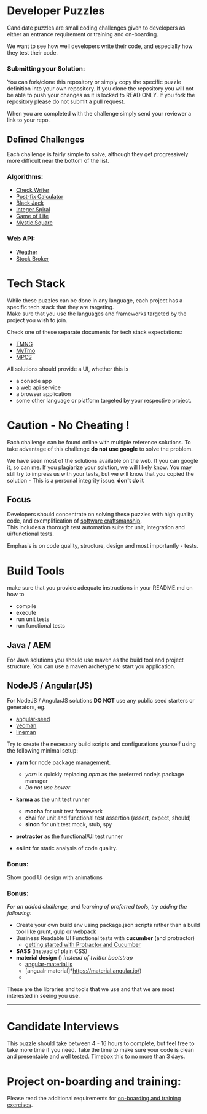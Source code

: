# Developer Puzzles

Candidate puzzles are small coding challenges given to developers as either an entrance requirement or training and on-boarding.

We want to see how well developers write their code, and especially how they test their code.



### Submitting your Solution:

You can fork/clone this repository or simply copy the specific puzzle definition into your own repository.
If you clone the repository you will not be able to push your changes as it is locked to READ ONLY.
If you fork the repository please do not submit a pull request.

When you are completed with the challenge simply send your reviewer a link to your repo.



## Defined Challenges

Each challenge is fairly simple to solve, although they get progressively more difficult near the bottom of the list.

### Algorithms:

- [Check Writer](puzzles/algorithms/english-check-writer.md)
- [Post-fix Calculator](puzzles/algorithms/postfix-calculator.md)
- [Black Jack](puzzles/algorithms/black-jack.md)
- [Integer Spiral](puzzles/algorithms/integer-spiral.md)
- [Game of Life](puzzles/algorithms/game-of-life.md)
- [Mystic Square](puzzles/algorithms/mystic-square.md)

### Web API:

- [Weather](puzzles/web-api/weather-man.md)
- [Stock Broker](puzzles/web-api/stock-broker.md)

# Tech Stack

While these puzzles can be done in any language, each project has a specific tech stack that they are targeting.  
Make sure that you use the languages and frameworks targeted by the project you wish to join.

Check one of these separate documents for tech stack expectations:

- [TMNG](TMNG.md)
- [MyTmo](MyTmo.md)
- [MPCS](MPCS.md)


All solutions should provide a UI, whether this is

- a console app
- a web api service
- a browser application
- some other language or platform targeted by your respective project.




# Caution - No Cheating !

Each challenge can be found online with multiple reference solutions.
To take advantage of this challenge **do not use google** to solve the problem.

We have seen most of the solutions available on the web.  If you can google it, so can me.
If you plagiarize your solution, we will likely know.  You may still try to impress us with your tests,
but we will know that you copied the solution -
This is a personal integrity issue.
**don't do it**



## Focus

Developers should concentrate on solving these puzzles with high quality code,
and exemplification of [software craftsmanship](https://en.wikipedia.org/wiki/Software_craftsmanship).  
This includes a thorough test automation suite for unit, integration and ui/functional tests.

Emphasis is on code quality, structure, design and most importantly - tests.



# Build Tools

make sure that you provide adequate instructions in your README.md on how to

- compile
- execute
- run unit tests
- run functional tests


## Java / AEM

For Java solutions you should use maven as the build tool and project structure.
You can use a maven archetype to start you application.


## NodeJS / Angular(JS)

For NodeJS / AngularJS solutions **DO NOT** use any public seed starters or generators,
eg.

- [angular-seed](https://github.com/angular/angular-seed)
- [yeoman](http://yeoman.io/)
- [lineman](http://www.linemanjs.com/)


Try to create the necessary build scripts and configurations yourself using the following minimal setup:

- **yarn** for node package management.
    - _yarn_ is quickly replacing _npm_ as the preferred nodejs package manager
    - *Do not use bower*.

- **karma** as the unit test runner
    - **mocha** for unit test framework
    - **chai** for unit and functional test assertion (assert, expect, should)
    - **sinon** for unit test mock, stub, spy

- **protractor** as the functional/UI test runner

- **eslint** for static analysis of code quality.


### Bonus:

Show good UI design with animations

### Bonus:

_For an added challenge, and learning of preferred tools, try adding the following:_

- Create your own build env using package.json scripts rather than a build tool like grunt, gulp or webpack
- Business Readable UI Functional tests with **cucumber** (and protractor)
    - [getting started with Protractor and Cucumber](https://semaphoreci.com/community/tutorials/getting-started-with-protractor-and-cucumber)
- **SASS** (instead of plain CSS)
- **material design** () *instead of twitter bootstrap*
    - [angular-material js](https://material.angularjs.org/latest/)
    - [angualr material]*https://material.angular.io/)
    - 
These are the libraries and tools that we use and that we are most interested in seeing you use.


---



# Candidate Interviews

This puzzle should take between 4 - 16 hours to complete, but feel free to take more time if you need.
Take the time to make sure your code is clean and presentable and well tested.  Timebox this to no more than 3 days.


# Project on-boarding and training:

Please read the additional requirements for [on-boarding and training exercises](Training.md).
